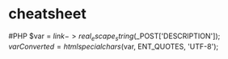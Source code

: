 # cheatsheet
#PHP
$var = $link->real_escape_string($_POST['DESCRIPTION']);
$varConverted = htmlspecialchars($var, ENT_QUOTES, 'UTF-8');
